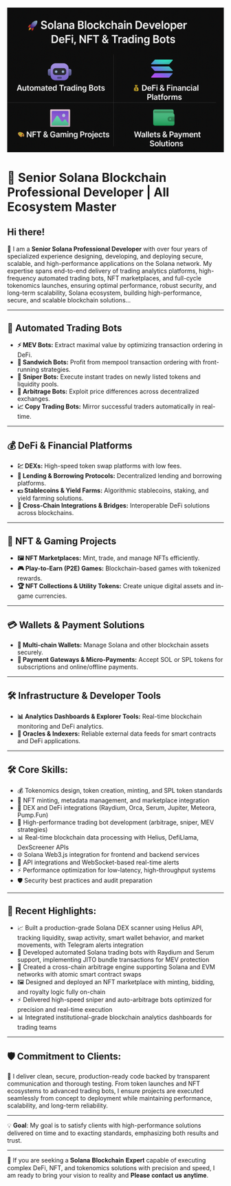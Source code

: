 ![Banner](https://github.com/sol-rust-dev/sol-rust-dev/blob/main/banner.png?raw=true)


# 🚀 Senior Solana Blockchain Professional Developer | All Ecosystem Master

## Hi there! 
👋 I am a **Senior Solana Professional Developer** with over four years of specialized experience designing, developing, and deploying secure, scalable, and high-performance applications on the Solana network. 
My expertise spans end-to-end delivery of trading analytics platforms, high-frequency automated trading bots, NFT marketplaces, and full-cycle tokenomics launches, ensuring optimal performance, robust security, and long-term scalability, Solana ecosystem, building high-performance, secure, and scalable blockchain solutions…

---

## 🤖 Automated Trading Bots
- **⚡ MEV Bots:** Extract maximal value by optimizing transaction ordering in DeFi.  
- **🥪 Sandwich Bots:** Profit from mempool transaction ordering with front-running strategies.  
- **🎯 Sniper Bots:** Execute instant trades on newly listed tokens and liquidity pools.  
- **💱 Arbitrage Bots:** Exploit price differences across decentralized exchanges.  
- **📈 Copy Trading Bots:** Mirror successful traders automatically in real-time.  

---

## 💰 DeFi & Financial Platforms
- **💹 DEXs:** High-speed token swap platforms with low fees.  
- **🏦 Lending & Borrowing Protocols:** Decentralized lending and borrowing platforms.  
- **💵 Stablecoins & Yield Farms:** Algorithmic stablecoins, staking, and yield farming solutions.  
- **🌉 Cross-Chain Integrations & Bridges:** Interoperable DeFi solutions across blockchains.  

---

## 🎨 NFT & Gaming Projects
- **🖼️ NFT Marketplaces:** Mint, trade, and manage NFTs efficiently.  
- **🎮 Play-to-Earn (P2E) Games:** Blockchain-based games with tokenized rewards.  
- **🏆 NFT Collections & Utility Tokens:** Create unique digital assets and in-game currencies.  

---

## 💳 Wallets & Payment Solutions
- **🔐 Multi-chain Wallets:** Manage Solana and other blockchain assets securely.  
- **💸 Payment Gateways & Micro-Payments:** Accept SOL or SPL tokens for subscriptions and online/offline payments.  

---

## 🛠️ Infrastructure & Developer Tools
- **📊 Analytics Dashboards & Explorer Tools:** Real-time blockchain monitoring and DeFi analytics.  
- **🔗 Oracles & Indexers:** Reliable external data feeds for smart contracts and DeFi applications.  

---

## 🛠 Core Skills:

- 💰 Tokenomics design, token creation, minting, and SPL token standards
- 🎨 NFT minting, metadata management, and marketplace integration
- 🔄 DEX and DeFi integrations (Raydium, Orca, Serum, Jupiter, Meteora, Pump.Fun)
- 🤖 High-performance trading bot development (arbitrage, sniper, MEV strategies)
- 📊 Real-time blockchain data processing with Helius, DefiLlama, DexScreener APIs
- 🌐 Solana Web3.js integration for frontend and backend services
- 🔔 API integrations and WebSocket-based real-time alerts
- ⚡ Performance optimization for low-latency, high-throughput systems
- 🛡 Security best practices and audit preparation

---

## 🚀 Recent Highlights:

- 📈 Built a production-grade Solana DEX scanner using Helius API, tracking liquidity, swap activity, smart wallet behavior, and market movements, with Telegram alerts integration
- 🤖 Developed automated Solana trading bots with Raydium and Serum support, implementing JITO bundle transactions for MEV protection
- 🔗 Created a cross-chain arbitrage engine supporting Solana and EVM networks with atomic smart contract swaps
- 🖼 Designed and deployed an NFT marketplace with minting, bidding, and royalty logic fully on-chain
- ⚡ Delivered high-speed sniper and auto-arbitrage bots optimized for precision and real-time execution
- 📊 Integrated institutional-grade blockchain analytics dashboards for trading teams

---

## 🛡️ Commitment to Clients:

🔑 I deliver clean, secure, production-ready code backed by transparent communication and thorough testing. From token launches and NFT ecosystems to advanced trading bots, I ensure projects are executed seamlessly from concept to deployment while maintaining performance, scalability, and long-term reliability.

---

💡 **Goal**:  My goal is to satisfy clients with high-performance solutions delivered on time and to exacting standards, emphasizing both results and trust.

---

💠 If you are seeking a 𝐒𝐨𝐥𝐚𝐧𝐚 𝐁𝐥𝐨𝐜𝐤𝐜𝐡𝐚𝐢𝐧 𝐄𝐱𝐩𝐞𝐫𝐭 capable of executing complex DeFi, NFT, and tokenomics solutions with precision and speed, I am ready to bring your vision to reality and 𝐏𝐥𝐞𝐚𝐬𝐞 𝐜𝐨𝐧𝐭𝐚𝐜𝐭 𝐮𝐬 𝐚𝐧𝐲𝐭𝐢𝐦𝐞.
